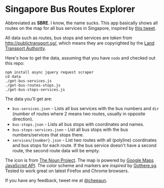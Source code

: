 Singapore Bus Routes Explorer
=============================

Abbreviated as **SBRE**. I know, the name sucks. This app basically shows all routes on the map for all bus services in Singapore, inspired by [this tweet](https://twitter.com/mengwong/status/155511398653362177).

All data such as routes, bus stops and services are *taken* from <http://publictransport.sg/>, which means they are copyrighted by the [Land Transport Authority](http://www.lta.gov.sg/).

Here's how to get the data, assuming that you have `node` and checked out this repo:

	npm install async jquery request scraper
	cd data
	./get-bus-services.js
	./get-bus-routes-stops.js
	./get-bus-stops-services.js

The data you'll get are:

- `bus-services.json` - Lists all bus services with the bus numbers and `dir` (number of routes where 2 means two routes, usually in opposite direction).
- `bus-stops.json` - Lists all bus stops with coordinates and names.
- `bus-stops-services.json` - List all bus stops with the bus numbers/services that stops there.
- `services/{number}.json` - List two routes with all (polyline) coordinates and bus stops for each route. If the bus service doesn't have a second route, the second route data will be empty.

The icon is from [The Noun Project](http://thenounproject.com/noun/bus/#icon-No97). The map is powered by [Google Maps JavaScript API](http://code.google.com/apis/maps/documentation/javascript/). The color scheme and markers are *inspired* by [Gothere.sg](http://gothere.sg/). Tested to work great on latest Firefox and Chrome browsers.

If you have any feedback, tweet me at [@cheeaun](http://twitter.com/cheeaun).